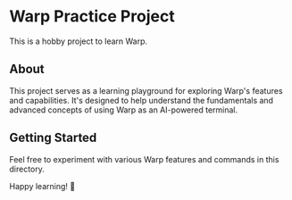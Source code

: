 # Warp Practice Project

This is a hobby project to learn Warp.

## About

This project serves as a learning playground for exploring Warp's features and capabilities. It's designed to help understand the fundamentals and advanced concepts of using Warp as an AI-powered terminal.

## Getting Started

Feel free to experiment with various Warp features and commands in this directory.

Happy learning! 🚀
